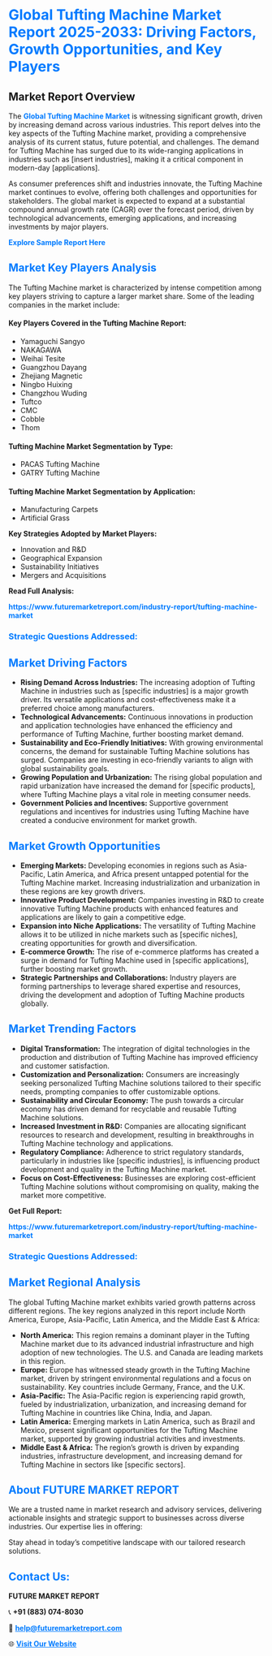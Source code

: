 <h1 style="color: #007BFF;">Global Tufting Machine Market Report 2025-2033: Driving Factors, Growth Opportunities, and Key Players</h1>

<section id="overview">
<h2>Market Report Overview</h2>
<p>The <a href="https://www.futuremarketreport.com/industry-report/tufting-machine-market" style="color: #007BFF; text-decoration: none;"><strong>Global Tufting Machine Market</strong></a> is witnessing significant growth, driven by increasing demand across various industries. This report delves into the key aspects of the Tufting Machine market, providing a comprehensive analysis of its current status, future potential, and challenges. The demand for Tufting Machine has surged due to its wide-ranging applications in industries such as [insert industries], making it a critical component in modern-day [applications].</p>
<p>As consumer preferences shift and industries innovate, the Tufting Machine market continues to evolve, offering both challenges and opportunities for stakeholders. The global market is expected to expand at a substantial compound annual growth rate (CAGR) over the forecast period, driven by technological advancements, emerging applications, and increasing investments by major players.</p>
</section>

<section id="overview">
<p><a href="https://www.futuremarketreport.com/request-sample/reportId=109686" style="color: #007BFF; text-decoration: none;"><strong>Explore Sample Report Here</strong></a></p>
</section>

<section id="key-players">
<h2 style="color: #007BFF;">Market Key Players Analysis</h2>
<p>The Tufting Machine market is characterized by intense competition among key players striving to capture a larger market share. Some of the leading companies in the market include:</p>
<h4>Key Players Covered in the Tufting Machine Report:</h4>
<ul><li>Yamaguchi Sangyo</li><li>NAKAGAWA</li><li>Weihai Tesite</li><li>Guangzhou Dayang</li><li>Zhejiang Magnetic</li><li>Ningbo Huixing</li><li>Changzhou Wuding</li><li>Tuftco</li><li>CMC</li><li>Cobble</li><li>Thom</li></ul>
<h4>Tufting Machine Market Segmentation by Type:</h4>
<ul><li>PACAS Tufting Machine</li><li>GATRY Tufting Machine</li></ul>

<h4>Tufting Machine Market Segmentation by Application:</h4>
<ul><li>Manufacturing Carpets</li><li>Artificial Grass</li></ul>
<p><strong>Key Strategies Adopted by Market Players:</strong></p>
<ul>
<li>Innovation and R&D</li>
<li>Geographical Expansion</li>
<li>Sustainability Initiatives</li>
<li>Mergers and Acquisitions</li>
</ul>
</section>

<section>
<p><strong>Read Full Analysis: </strong></p><a href="https://www.futuremarketreport.com/industry-report/tufting-machine-market" style="color: #007BFF; text-decoration: none;"><strong>https://www.futuremarketreport.com/industry-report/tufting-machine-market</strong></a>
<h3 style="color: #007BFF;">Strategic Questions Addressed:</h3>
</section>

<section id="driving-factors">
<h2 style="color: #007BFF;">Market Driving Factors</h2>
<ul>
<li><strong>Rising Demand Across Industries:</strong> The increasing adoption of Tufting Machine in industries such as [specific industries] is a major growth driver. Its versatile applications and cost-effectiveness make it a preferred choice among manufacturers.</li>
<li><strong>Technological Advancements:</strong> Continuous innovations in production and application technologies have enhanced the efficiency and performance of Tufting Machine, further boosting market demand.</li>
<li><strong>Sustainability and Eco-Friendly Initiatives:</strong> With growing environmental concerns, the demand for sustainable Tufting Machine solutions has surged. Companies are investing in eco-friendly variants to align with global sustainability goals.</li>
<li><strong>Growing Population and Urbanization:</strong> The rising global population and rapid urbanization have increased the demand for [specific products], where Tufting Machine plays a vital role in meeting consumer needs.</li>
<li><strong>Government Policies and Incentives:</strong> Supportive government regulations and incentives for industries using Tufting Machine have created a conducive environment for market growth.</li>
</ul>
</section>

<section id="growth-opportunities">
<h2 style="color: #007BFF;">Market Growth Opportunities</h2>
<ul>
<li><strong>Emerging Markets:</strong> Developing economies in regions such as Asia-Pacific, Latin America, and Africa present untapped potential for the Tufting Machine market. Increasing industrialization and urbanization in these regions are key growth drivers.</li>
<li><strong>Innovative Product Development:</strong> Companies investing in R&D to create innovative Tufting Machine products with enhanced features and applications are likely to gain a competitive edge.</li>
<li><strong>Expansion into Niche Applications:</strong> The versatility of Tufting Machine allows it to be utilized in niche markets such as [specific niches], creating opportunities for growth and diversification.</li>
<li><strong>E-commerce Growth:</strong> The rise of e-commerce platforms has created a surge in demand for Tufting Machine used in [specific applications], further boosting market growth.</li>
<li><strong>Strategic Partnerships and Collaborations:</strong> Industry players are forming partnerships to leverage shared expertise and resources, driving the development and adoption of Tufting Machine products globally.</li>
</ul>
</section>

<section id="trending-factors">
<h2 style="color: #007BFF;">Market Trending Factors</h2>
<ul>
<li><strong>Digital Transformation:</strong> The integration of digital technologies in the production and distribution of Tufting Machine has improved efficiency and customer satisfaction.</li>
<li><strong>Customization and Personalization:</strong> Consumers are increasingly seeking personalized Tufting Machine solutions tailored to their specific needs, prompting companies to offer customizable options.</li>
<li><strong>Sustainability and Circular Economy:</strong> The push towards a circular economy has driven demand for recyclable and reusable Tufting Machine solutions.</li>
<li><strong>Increased Investment in R&D:</strong> Companies are allocating significant resources to research and development, resulting in breakthroughs in Tufting Machine technology and applications.</li>
<li><strong>Regulatory Compliance:</strong> Adherence to strict regulatory standards, particularly in industries like [specific industries], is influencing product development and quality in the Tufting Machine market.</li>
<li><strong>Focus on Cost-Effectiveness:</strong> Businesses are exploring cost-efficient Tufting Machine solutions without compromising on quality, making the market more competitive.</li>
</ul>
</section>

<section>
<p><strong>Get Full Report: </strong></p><a href="https://www.futuremarketreport.com/industry-report/tufting-machine-market" style="color: #007BFF; text-decoration: none;"><strong>https://www.futuremarketreport.com/industry-report/tufting-machine-market</strong></a>
<h3 style="color: #007BFF;">Strategic Questions Addressed:</h3>
</section>


<section id="regional-analysis">
<h2 style="color: #007BFF;">Market Regional Analysis</h2>
<p>The global Tufting Machine market exhibits varied growth patterns across different regions. The key regions analyzed in this report include North America, Europe, Asia-Pacific, Latin America, and the Middle East & Africa:</p>
<ul>
<li><strong>North America:</strong> This region remains a dominant player in the Tufting Machine market due to its advanced industrial infrastructure and high adoption of new technologies. The U.S. and Canada are leading markets in this region.</li>
<li><strong>Europe:</strong> Europe has witnessed steady growth in the Tufting Machine market, driven by stringent environmental regulations and a focus on sustainability. Key countries include Germany, France, and the U.K.</li>
<li><strong>Asia-Pacific:</strong> The Asia-Pacific region is experiencing rapid growth, fueled by industrialization, urbanization, and increasing demand for Tufting Machine in countries like China, India, and Japan.</li>
<li><strong>Latin America:</strong> Emerging markets in Latin America, such as Brazil and Mexico, present significant opportunities for the Tufting Machine market, supported by growing industrial activities and investments.</li>
<li><strong>Middle East & Africa:</strong> The region’s growth is driven by expanding industries, infrastructure development, and increasing demand for Tufting Machine in sectors like [specific sectors].</li>
</ul>
</section>

<footer>
<h2 style="color: #007BFF;">About FUTURE MARKET REPORT</h2>
<p>We are a trusted name in market research and advisory services, delivering actionable insights and strategic support to businesses across diverse industries. Our expertise lies in offering:</p>

<p>Stay ahead in today’s competitive landscape with our tailored research solutions.</p>

<h2 style="color: #007BFF;">Contact Us:</h2>
<p><strong>FUTURE MARKET REPORT</strong></p>
<p>📞 <strong>+91 (883) 074-8030</strong></p>
<p>📧 <strong><a href="mailto:help@futuremarketreport.com" style="color: #007BFF;">help@futuremarketreport.com</a></strong></p>
<p>🌐 <strong><a href="https://www.futuremarketreport.com/" style="color: #007BFF;">Visit Our Website</a></strong></p>
</footer>